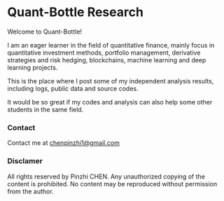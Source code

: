 # Quant-Bottle Research

Welcome to Quant-Bottle!

I am an eager learner in the field of quantitative finance, mainly focus in quantitative investment methods, portfolio management, derivative strategies and risk hedging, blockchains, machine learning and deep learning projects.

This is the place where I post some of my independent analysis results, including logs, public data and source codes.

It would be so great if my codes and analysis can also help some other students in the same field.

### Contact
Contact me at chenpinzhi1@gmail.com

### Disclamer
All rights reserved by Pinzhi CHEN. Any unauthorized copying of the content is prohibited. No content may be reproduced without permission from the author.
